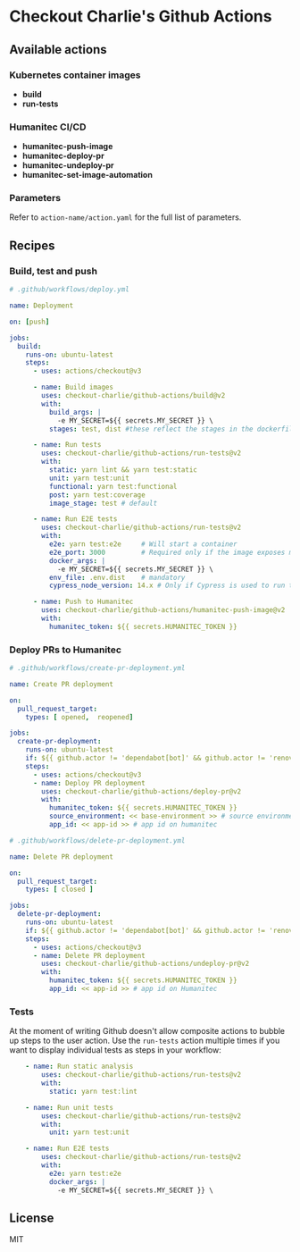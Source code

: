 # Checkout Charlie's Github Actions
## Available actions
### Kubernetes container images

- **build**
- **run-tests**

### Humanitec CI/CD

- **humanitec-push-image**
- **humanitec-deploy-pr**
- **humanitec-undeploy-pr**
- **humanitec-set-image-automation**

### Parameters

Refer to `action-name/action.yaml` for the full list of parameters.

## Recipes

### Build, test and push

```yaml
# .github/workflows/deploy.yml

name: Deployment

on: [push]

jobs:
  build:
    runs-on: ubuntu-latest
    steps:
      - uses: actions/checkout@v3

      - name: Build images
        uses: checkout-charlie/github-actions/build@v2
        with:
          build_args: |
            -e MY_SECRET=${{ secrets.MY_SECRET }} \
          stages: test, dist #these reflect the stages in the dockerfile

      - name: Run tests
        uses: checkout-charlie/github-actions/run-tests@v2
        with:
          static: yarn lint && yarn test:static
          unit: yarn test:unit
          functional: yarn test:functional
          post: yarn test:coverage
          image_stage: test # default

      - name: Run E2E tests
        uses: checkout-charlie/github-actions/run-tests@v2
        with:
          e2e: yarn test:e2e     # Will start a container
          e2e_port: 3000         # Required only if the image exposes multiple ports or is using cypress
          docker_args: | 
            -e MY_SECRET=${{ secrets.MY_SECRET }} \
          env_file: .env.dist    # mandatory
          cypress_node_version: 14.x # Only if Cypress is used to run the E2E test

      - name: Push to Humanitec
        uses: checkout-charlie/github-actions/humanitec-push-image@v2
        with:
          humanitec_token: ${{ secrets.HUMANITEC_TOKEN }}

```

### Deploy PRs to Humanitec

```yaml
# .github/workflows/create-pr-deployment.yml

name: Create PR deployment

on:
  pull_request_target:
    types: [ opened,  reopened]

jobs:
  create-pr-deployment:
    runs-on: ubuntu-latest
    if: ${{ github.actor != 'dependabot[bot]' && github.actor != 'renovate[bot]' }}
    steps:
      - uses: actions/checkout@v3
      - name: Deploy PR deployment
        uses: checkout-charlie/github-actions/deploy-pr@v2
        with:
          humanitec_token: ${{ secrets.HUMANITEC_TOKEN }}
          source_environment: << base-environment >> # source environment where to clone from
          app_id: << app-id >> # app id on humanitec

```

```yaml
# .github/workflows/delete-pr-deployment.yml

name: Delete PR deployment

on:
  pull_request_target:
    types: [ closed ]

jobs:
  delete-pr-deployment:
    runs-on: ubuntu-latest
    if: ${{ github.actor != 'dependabot[bot]' && github.actor != 'renovate[bot]' }}
    steps:
      - uses: actions/checkout@v3
      - name: Delete PR deployment
        uses: checkout-charlie/github-actions/undeploy-pr@v2
        with:
          humanitec_token: ${{ secrets.HUMANITEC_TOKEN }}
          app_id: << app-id >> # app id on Humanitec

```

### Tests

At the moment of writing Github doesn't allow composite actions to bubble up steps to the user action.
Use the `run-tests` action multiple times if you want to display individual tests as steps in your workflow:

```yaml
    - name: Run static analysis
        uses: checkout-charlie/github-actions/run-tests@v2
        with:
          static: yarn test:lint

    - name: Run unit tests
        uses: checkout-charlie/github-actions/run-tests@v2
        with:
          unit: yarn test:unit

    - name: Run E2E tests
        uses: checkout-charlie/github-actions/run-tests@v2
        with:
          e2e: yarn test:e2e
          docker_args: |
            -e MY_SECRET=${{ secrets.MY_SECRET }} \
```

## License

MIT


